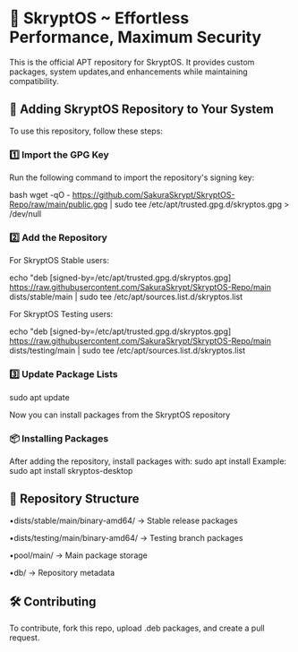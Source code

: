 # 🌸 SkryptOS ~ Effortless Performance, Maximum Security

This is the official APT repository for SkryptOS. It provides custom packages, system updates,and enhancements while maintaining compatibility.

## 📌 Adding SkryptOS Repository to Your System

To use this repository, follow these steps:

### 1️⃣ Import the GPG Key

Run the following command to import the repository's signing key:

bash wget -qO - https://github.com/SakuraSkrypt/SkryptOS-Repo/raw/main/public.gpg | sudo tee /etc/apt/trusted.gpg.d/skryptos.gpg > /dev/null

### 2️⃣ Add the Repository

For SkryptOS Stable users:

echo "deb [signed-by=/etc/apt/trusted.gpg.d/skryptos.gpg] https://raw.githubusercontent.com/SakuraSkrypt/SkryptOS-Repo/main dists/stable/main | sudo tee /etc/apt/sources.list.d/skryptos.list

For SkryptOS Testing users:

echo "deb [signed-by=/etc/apt/trusted.gpg.d/skryptos.gpg] https://raw.githubusercontent.com/SakuraSkrypt/SkryptOS-Repo/main dists/testing/main | sudo tee /etc/apt/sources.list.d/skryptos.list

### 3️⃣ Update Package Lists

sudo apt update

Now you can install packages from the SkryptOS repository

### 📦 Installing Packages

After adding the repository, install packages with:
sudo apt install <package-name>
Example:
sudo apt install skryptos-desktop

## 📜 Repository Structure

•dists/stable/main/binary-amd64/ -> Stable release packages

•dists/testing/main/binary-amd64/ -> Testing branch packages

•pool/main/ -> Main package storage

•db/ -> Repository metadata

## 🛠️ Contributing
To contribute, fork this repo, upload .deb packages, and create a pull request.